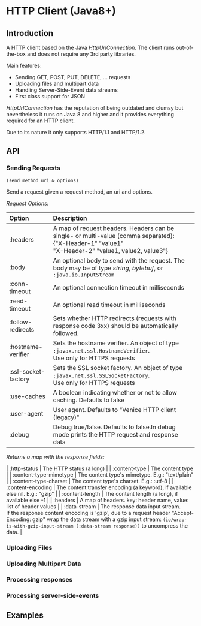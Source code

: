 # HTTP Client (Java8+)


## Introduction

A HTTP client based on the Java *HttpUrlConnection*. The client runs out-of-the-box
and does not require any 3rd party libraries.

Main  features:
* Sending GET, POST, PUT, DELETE, ... requests
* Uploading files and multipart data
* Handling Server-Side-Event data streams
* First class support for JSON

*HttpUrlConnection* has the reputation of being outdated and clumsy but nevertheless
it runs on Java 8 and higher and it provides everything required for an HTTP client.

Due to its nature it only supports HTTP/1.1 and HTTP/1.2.



## API

### Sending Requests

`(send method uri & options)`

Send a request given a request method, an uri and options.

*Request Options:*

| Option             |Description |
| :---               | :---       |
| :headers           | A map of request headers. Headers can be single- or multi-value (comma separated):<br>{"X-Header-1" "value1"<br>"X-Header-2" "value1, value2, value3"} |
| :body              | An optional body to send with the request. The body may be of type *string*, *bytebuf*, or `:java.io.InputStream` |
| :conn-timeout      | An optional connection timeout in milliseconds |
| :read-timeout      | An optional read timeout in milliseconds |
| :follow-redirects  | Sets whether HTTP redirects (requests with response code 3xx) should be automatically followed. |
| :hostname-verifier | Sets the hostname verifier. An object of type `:javax.net.ssl.HostnameVerifier`.<br> Use only for HTTPS requests |
| :ssl-socket-factory | Sets the SSL socket factory. An object of type `:javax.net.ssl.SSLSocketFactory`.<br> Use only for HTTPS requests |
| :use-caches         | A boolean indicating whether or not to allow caching. Defaults to false |
| :user-agent         | User agent. Defaults to "Venice HTTP client (legacy)" |
| :debug              | Debug true/false. Defaults to false.In debug mode prints the HTTP request and response data  |

*Returns a map with the response fields:*

  | :http-status       | The HTTP status (a long) |
  | :content-type      | The content type |
  | :content-type-mimetype  | The content type's mimetype. E.g.: "text/plain" |
  | :content-type-charset   | The content type's charset. E.g.: :utf-8 |
  | :content-encoding  | The content transfer encoding (a keyword), if available else nil. E.g.: "gzip" |
  | :content-length    | The content length (a long), if available else -1 |
  | :headers           | A map of headers. key: header name, value: list of header values |
  | :data-stream       | The response data input stream.<br>If the response content encoding is 'gzip', due to a request header "Accept-Encoding: gzip" wrap the data stream with a gzip input stream: `(io/wrap-is-with-gzip-input-stream (:data-stream response))` to uncompress the data. |   


### Uploading Files

### Uploading Multipart Data

### Processing responses

### Processing server-side-events



## Examples
